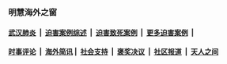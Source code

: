 
### 明慧海外之窗

####  [武汉肺炎](indexes/365.md?t=01070200) &nbsp;|&nbsp;  [迫害案例综述](indexes/328.md?t=01070200) &nbsp;|&nbsp; [迫害致死案例](indexes/277.md?t=01070200)  &nbsp;|&nbsp; [更多迫害案例](indexes/81.md?t=01070200)  &nbsp;|&nbsp; 
####  [时事评论](indexes/251.md?t=01070200) &nbsp;|&nbsp; [海外简讯](indexes/245.md?t=01070200)&nbsp;|&nbsp;  [社会支持](indexes/140.md?t=01070200) &nbsp;|&nbsp; [褒奖决议](indexes/282.md?t=01070200) &nbsp;|&nbsp; [社区报道](indexes/91.md?t=01070200)  &nbsp;|&nbsp; [天人之间](indexes/78.md?t=01070200) 

